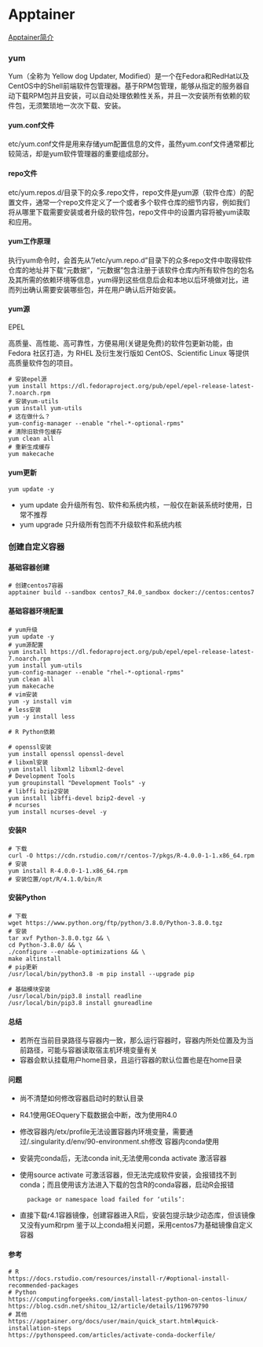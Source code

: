 # Apptainer

[Apptainer简介](https://mubu.com/app/edit/home/6U5gCFKG800)

### yum

Yum（全称为 Yellow dog Updater, Modified）是一个在Fedora和RedHat以及CentOS中的Shell前端软件包管理器。基于RPM包管理，能够从指定的服务器自动下载RPM包并且安装，可以自动处理依赖性关系，并且一次安装所有依赖的软件包，无须繁琐地一次次下载、安装。

#### yum.conf文件

etc/yum.conf文件是用来存储yum配置信息的文件，虽然yum.conf文件通常都比较简洁，却是yum软件管理器的重要组成部分。

#### repo文件

etc/yum.repos.d/目录下的众多.repo文件，repo文件是yum源（软件仓库）的配置文件，通常一个repo文件定义了一个或者多个软件仓库的细节内容，例如我们将从哪里下载需要安装或者升级的软件包，repo文件中的设置内容将被yum读取和应用。

#### yum工作原理

执行yum命令时，会首先从”/etc/yum.repo.d”目录下的众多repo文件中取得软件仓库的地址并下载“元数据”，“元数据”包含注册于该软件仓库内所有软件包的包名及其所需的依赖环境等信息，yum得到这些信息后会和本地以后环境做对比，进而列出确认需要安装哪些包，并在用户确认后开始安装。

#### yum源

EPEL

高质量、高性能、高可靠性，方便易用(关键是免费)的软件包更新功能，由 Fedora 社区打造，为 RHEL 及衍生发行版如 CentOS、Scientific Linux 等提供高质量软件包的项目。

	# 安装epel源
	yum install https://dl.fedoraproject.org/pub/epel/epel-release-latest-7.noarch.rpm
	# 安装yum-utils
	yum install yum-utils
	# 这在做什么？
	yum-config-manager --enable "rhel-*-optional-rpms"
	# 清除旧软件包缓存
	yum clean all
	# 重新生成缓存
	yum makecache

#### yum更新

	yum update -y

* yum update 会升级所有包、软件和系统内核，一般仅在新装系统时使用，日常不推荐
* yum upgrade 只升级所有包而不升级软件和系统内核


### 创建自定义容器

#### 基础容器创建

	# 创建centos7容器
	apptainer build --sandbox centos7_R4.0_sandbox docker://centos:centos7

#### 基础容器环境配置

	# yum升级
	yum update -y
	# yum源配置
	yum install https://dl.fedoraproject.org/pub/epel/epel-release-latest-7.noarch.rpm
	yum install yum-utils
	yum-config-manager --enable "rhel-*-optional-rpms"
	yum clean all
	yum makecache
	# vim安装
	yum -y install vim
	# less安装
	yum -y install less

	# R Python依赖

	# openssl安装
	yum install openssl openssl-devel
	# libxml安装
	yum install libxml2 libxml2-devel
	# Development Tools
	yum groupinstall "Development Tools" -y
	# libffi bzip2安装
	yum install libffi-devel bzip2-devel -y
	# ncurses
	yum install ncurses-devel -y

#### 安装R

	# 下载
	curl -O https://cdn.rstudio.com/r/centos-7/pkgs/R-4.0.0-1-1.x86_64.rpm
	# 安装
	yum install R-4.0.0-1-1.x86_64.rpm
	# 安装位置/opt/R/4.1.0/bin/R

#### 安装Python

	# 下载
	wget https://www.python.org/ftp/python/3.8.0/Python-3.8.0.tgz
	# 安装
	tar xvf Python-3.8.0.tgz && \
	cd Python-3.8.0/ && \
	./configure --enable-optimizations && \
	make altinstall
	# pip更新
	/usr/local/bin/python3.8 -m pip install --upgrade pip

	# 基础模块安装
	/usr/local/bin/pip3.8 install readline
	/usr/local/bin/pip3.8 install gnureadline

#### 总结

* 若所在当前目录路径与容器内一致，那么运行容器时，容器内所处位置及为当前路径，可能与容器读取宿主机环境变量有关
* 容器会默认挂载用户home目录，且运行容器的默认位置也是在home目录


#### 问题

* 尚不清楚如何修改容器启动时的默认目录
* R4.1使用GEOquery下载数据会中断，改为使用R4.0
* 修改容器内/etx/profile无法设置容器内环境变量，需要通过/.singularity.d/env/90-environment.sh修改
容器内conda使用
* 安装完conda后，无法conda init,无法使用conda activate 激活容器
* 使用source activate 可激活容器，但无法完成软件安装，会报错找不到conda；而且使用该方法进入下载的包含R的conda容器，启动R会报错

		package or namespace load failed for ‘utils’:
* 直接下载r4.1容器镜像，创建容器进入R后，安装包提示缺少动态库，但该镜像又没有yum和rpm
鉴于以上conda相关问题，采用centos7为基础镜像自定义容器

#### 参考

	# R
	https://docs.rstudio.com/resources/install-r/#optional-install-recommended-packages
	# Python
	https://computingforgeeks.com/install-latest-python-on-centos-linux/
	https://blog.csdn.net/shitou_12/article/details/119679790
	# 其他
	https://apptainer.org/docs/user/main/quick_start.html#quick-installation-steps
	https://pythonspeed.com/articles/activate-conda-dockerfile/























